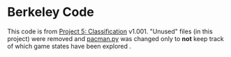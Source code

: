 Berkeley Code
=============

This code is from [Project 5: Classification](http://ai.berkeley.edu/classification.html) v1.001. "Unused" files (in this project) were removed and [pacman.py](pacman.py) was changed only to **not** keep track of which game states have been explored .

